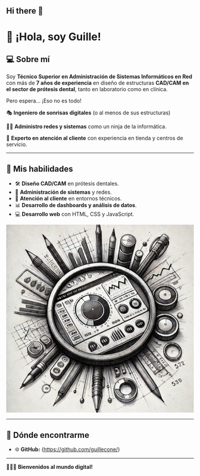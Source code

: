 ## Hi there 👋
# 🚀 ¡Hola, soy Guille!

## 💻 Sobre mí

Soy **Técnico Superior en Administración de Sistemas Informáticos en Red** con más de **7 años de experiencia** en diseño de estructuras **CAD/CAM en el sector de prótesis dental**, tanto en laboratorio como en clínica.

Pero espera... ¡Eso no es todo!

🎭 **Ingeniero de sonrisas digitales** (o al menos de sus estructuras)

👨‍💻 **Administro redes y sistemas** como un ninja de la informática.

👥 **Experto en atención al cliente** con experiencia en tienda y centros de servicio.

---
## 🌟 Mis habilidades

- 🛠️ **Diseño CAD/CAM** en prótesis dentales.
- 💪 **Administración de sistemas** y redes.
- 🌟 **Atención al cliente** en entornos técnicos.
- 📊 **Desarrollo de dashboards y análisis de datos**.
- 💻 **Desarrollo web** con HTML, CSS y JavaScript.


![imagen](https://raw.githubusercontent.com/guillecone/TFG/refs/heads/main/imgportada.webp)

---
## 📡 Dónde encontrarme

- 🌐 **GitHub:** (https://github.com/guillecone/)

---
💪💡🎉 **Bienvenidos al mundo digital!**

